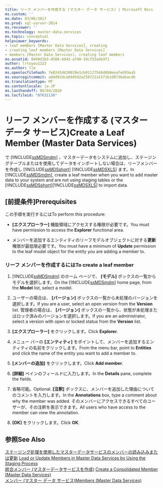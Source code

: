 ```yaml
---
title: リーフ メンバーを作成する (マスター データ サービス) | Microsoft Docs
ms.custom: ''
ms.date: 03/06/2017
ms.prod: sql-server-2014
ms.reviewer: ''
ms.technology: master-data-services
ms.topic: conceptual
helpviewer_keywords:
- leaf members [Master Data Services], creating
- creating leaf members [Master Data Services]
- members [Master Data Services], creating leaf members
ms.assetid: 0499d3b3-d508-4d43-a740-19cf53ade9f1
author: lrtoyou1223
ms.author: lle
ms.openlocfilehash: fe0245dd30019e1cb9112754bd8b8eeafed93aa5
ms.sourcegitcommit: ad4d92dce894592a259721a1571b1d8736abacdb
ms.translationtype: MT
ms.contentlocale: ja-JP
ms.lasthandoff: 08/04/2020
ms.locfileid: "87631136"
---
```

# <a name="create-a-leaf-member-master-data-services"></a><span data-ttu-id="7c9a8-102">リーフ メンバーを作成する (マスター データ サービス)</span><span class="sxs-lookup"><span data-stu-id="7c9a8-102">Create a Leaf Member (Master Data Services)</span></span>
  <span data-ttu-id="7c9a8-103">で [!INCLUDE[ssMDSmdm](../includes/ssmdsmdm-md.md)] 、マスターデータをシステムに追加し、ステージングテーブルまたはを使用してデータをインポートしない場合は、リーフメンバーを作成し [!INCLUDE[ssMDSshort](../includes/ssmdsshort-md.md)] [!INCLUDE[ssMDSXLS](../includes/ssmdsxls-md.md)] ます。</span><span class="sxs-lookup"><span data-stu-id="7c9a8-103">In [!INCLUDE[ssMDSmdm](../includes/ssmdsmdm-md.md)], create a leaf member when you want to add master data to your system and are not using staging tables or the [!INCLUDE[ssMDSshort](../includes/ssmdsshort-md.md)][!INCLUDE[ssMDSXLS](../includes/ssmdsxls-md.md)] to import data.</span></span>  
  
## <a name="prerequisites"></a><span data-ttu-id="7c9a8-104">[前提条件]</span><span class="sxs-lookup"><span data-stu-id="7c9a8-104">Prerequisites</span></span>  
 <span data-ttu-id="7c9a8-105">この手順を実行するには</span><span class="sxs-lookup"><span data-stu-id="7c9a8-105">To perform this procedure:</span></span>  
  
-   <span data-ttu-id="7c9a8-106">**[エクスプローラー]** 機能領域にアクセスする権限が必要です。</span><span class="sxs-lookup"><span data-stu-id="7c9a8-106">You must have permission to access the **Explorer** functional area.</span></span>  
  
-   <span data-ttu-id="7c9a8-107">メンバーを追加するエンティティのリーフモデルオブジェクトに対する**更新**権限が最低限必要です。</span><span class="sxs-lookup"><span data-stu-id="7c9a8-107">You must have a minimum of **Update** permission to the leaf model object for the entity you are adding a member to.</span></span>  
  
### <a name="to-create-a-leaf-member"></a><span data-ttu-id="7c9a8-108">リーフ メンバーを作成するには</span><span class="sxs-lookup"><span data-stu-id="7c9a8-108">To create a leaf member</span></span>  
  
1.  <span data-ttu-id="7c9a8-109">[!INCLUDE[ssMDSmdm](../includes/ssmdsmdm-md.md)] のホーム ページで、 **[モデル]** ボックスの一覧からモデルを選択します。</span><span class="sxs-lookup"><span data-stu-id="7c9a8-109">On the [!INCLUDE[ssMDSmdm](../includes/ssmdsmdm-md.md)] home page, from the **Model** list, select a model.</span></span>  
  
2.  <span data-ttu-id="7c9a8-110">ユーザーの場合は、 **[バージョン]** ボックスの一覧から未処理のバージョンを選択します。</span><span class="sxs-lookup"><span data-stu-id="7c9a8-110">If you are a user, select an open version from the **Version** list.</span></span> <span data-ttu-id="7c9a8-111">管理者の場合は、 **[バージョン]** ボックスの一覧から、状態が未処理またはロック済みのバージョンを選択します。</span><span class="sxs-lookup"><span data-stu-id="7c9a8-111">If you are an administrator, select a version with open or locked status from the **Version** list.</span></span>  
  
3.  <span data-ttu-id="7c9a8-112">**[エクスプローラー]** をクリックします。</span><span class="sxs-lookup"><span data-stu-id="7c9a8-112">Click **Explorer**.</span></span>  
  
4.  <span data-ttu-id="7c9a8-113">メニュー バーの **[エンティティ]** をポイントして、メンバーを追加するエンティティの名前をクリックします。</span><span class="sxs-lookup"><span data-stu-id="7c9a8-113">From the menu bar, point to **Entities** and click the name of the entity you want to add a member to.</span></span>  
  
5.  <span data-ttu-id="7c9a8-114">**[メンバーの追加]** をクリックします。</span><span class="sxs-lookup"><span data-stu-id="7c9a8-114">Click **Add member**.</span></span>  
  
6.  <span data-ttu-id="7c9a8-115">**[詳細]** ペインのフィールドに入力します。</span><span class="sxs-lookup"><span data-stu-id="7c9a8-115">In the **Details** pane, complete the fields.</span></span>  
  
7.  <span data-ttu-id="7c9a8-116">省略可能。</span><span class="sxs-lookup"><span data-stu-id="7c9a8-116">Optional.</span></span> <span data-ttu-id="7c9a8-117">**[注釈]** ボックスに、メンバーを追加した理由についてのコメントを入力します。</span><span class="sxs-lookup"><span data-stu-id="7c9a8-117">In the **Annotations** box, type a comment about why the member was added.</span></span> <span data-ttu-id="7c9a8-118">そのメンバーにアクセスできるすべてのユーザーが、その注釈を表示できます。</span><span class="sxs-lookup"><span data-stu-id="7c9a8-118">All users who have access to the member can view the annotation.</span></span>  
  
8.  <span data-ttu-id="7c9a8-119">**[OK]** をクリックします。</span><span class="sxs-lookup"><span data-stu-id="7c9a8-119">Click **OK**.</span></span>  
  
## <a name="see-also"></a><span data-ttu-id="7c9a8-120">参照</span><span class="sxs-lookup"><span data-stu-id="7c9a8-120">See Also</span></span>  
 <span data-ttu-id="7c9a8-121">[ステージング処理を使用したマスターデータサービスのメンバーの読み込みまたは更新](add-update-and-delete-data-master-data-services.md) </span><span class="sxs-lookup"><span data-stu-id="7c9a8-121">[Load or Update Members in Master Data Services by Using the Staging Process](add-update-and-delete-data-master-data-services.md) </span></span>  
 <span data-ttu-id="7c9a8-122">[統合メンバー &#40;マスターデータサービスを作成&#41;](../../2014/master-data-services/create-a-consolidated-member-master-data-services.md) </span><span class="sxs-lookup"><span data-stu-id="7c9a8-122">[Create a Consolidated Member &#40;Master Data Services&#41;](../../2014/master-data-services/create-a-consolidated-member-master-data-services.md) </span></span>  
 [<span data-ttu-id="7c9a8-123">メンバー (マスター データ サービス)</span><span class="sxs-lookup"><span data-stu-id="7c9a8-123">Members &#40;Master Data Services&#41;</span></span>](../../2014/master-data-services/members-master-data-services.md)  
  
  
